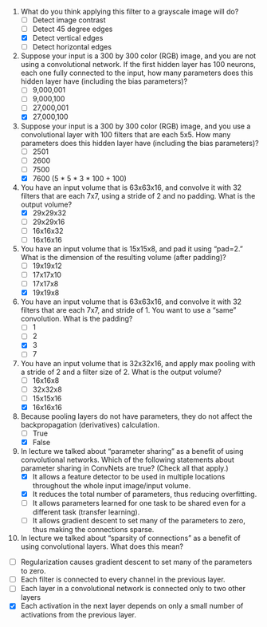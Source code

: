 1. What do you think applying this filter to a grayscale image will do?
   - [ ] Detect image contrast
   - [ ] Detect 45 degree edges
   - [x] Detect vertical edges
   - [ ] Detect horizontal edges 

2. Suppose your input is a 300 by 300 color (RGB) image, and you are not using a convolutional network. If the first hidden layer has 100 neurons, each one fully connected to the input, how many parameters does this hidden layer have (including the bias parameters)?
    - [ ] 9,000,001
    - [ ] 9,000,100
    - [ ] 27,000,001
    - [x] 27,000,100

3. Suppose your input is a 300 by 300 color (RGB) image, and you use a convolutional layer with 100 filters that are each 5x5. How many parameters does this hidden layer have (including the bias parameters)?
   - [ ] 2501
   - [ ] 2600 
   - [ ] 7500
   - [x] 7600 (5 * 5 * 3 * 100 + 100)

4. You have an input volume that is 63x63x16, and convolve it with 32 filters that are each 7x7, using a stride of 2 and no padding. What is the output volume?
   - [x] 29x29x32
   - [ ] 29x29x16
   - [ ] 16x16x32
   - [ ] 16x16x16

5. You have an input volume that is 15x15x8, and pad it using “pad=2.” What is the dimension of the resulting volume (after padding)?
   - [ ] 19x19x12
   - [ ] 17x17x10
   - [ ] 17x17x8
   - [x] 19x19x8

6. You have an input volume that is 63x63x16, and convolve it with 32 filters that are each 7x7, and stride of 1. You want to use a “same” convolution. What is the padding?
   - [ ] 1
   - [ ] 2
   - [x] 3
   - [ ] 7

7. You have an input volume that is 32x32x16, and apply max pooling with a stride of 2 and a filter size of 2. What is the output volume?
   - [ ] 16x16x8
   - [ ] 32x32x8
   - [ ] 15x15x16
   - [x] 16x16x16

8. Because pooling layers do not have parameters, they do not affect the backpropagation (derivatives) calculation.
   - [ ] True
   - [x] False

9. In lecture we talked about “parameter sharing” as a benefit of using convolutional networks. Which of the following statements about parameter sharing in ConvNets are true? (Check all that apply.)
   - [x] It allows a feature detector to be used in multiple locations throughout the whole input image/input volume.
   - [x] It reduces the total number of parameters, thus reducing overfitting.
   - [ ] It allows parameters learned for one task to be shared even for a different task (transfer learning).
   - [ ] It allows gradient descent to set many of the parameters to zero, thus making the connections sparse.

10. In lecture we talked about “sparsity of connections” as a benefit of using convolutional layers. What does this mean?
   - [ ] Regularization causes gradient descent to set many of the parameters to zero.
   - [ ] Each filter is connected to every channel in the previous layer.
   - [ ] Each layer in a convolutional network is connected only to two other layers
   - [x] Each activation in the next layer depends on only a small number of activations from the previous layer.
